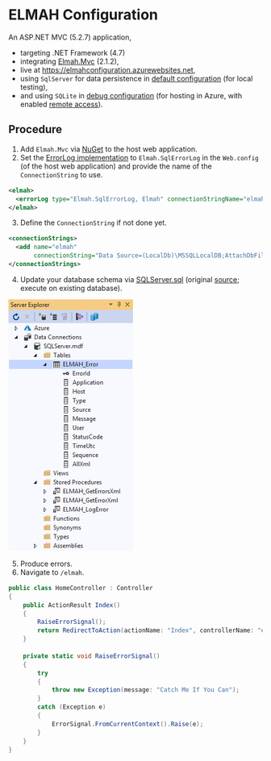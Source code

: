 # ELMAH Configuration

An ASP.NET MVC (5.2.7) application, 

- targeting .NET Framework (4.7)
- integrating [Elmah.Mvc](https://github.com/alexbeletsky/elmah-mvc) (2.1.2),
- live at https://elmahconfiguration.azurewebsites.net, 
- using `SqlServer` for data persistence in [default configuration](ElmahConfiguration/Web.config) (for local testing),
- and using `SQLite` in [debug configuration](ElmahConfiguration/Web.Debug.config) (for hosting in Azure, with enabled [remote access](https://code.google.com/archive/p/elmah/wikis/SecuringErrorLogPages.wiki)).

## Procedure

1. Add `Elmah.Mvc` via [NuGet](https://www.nuget.org/packages/Elmah.MVC/) to the host web application.
2. Set the [ErrorLog implementation](https://elmah.github.io/a/error-log-implementations/) to `Elmah.SqlErrorLog` in the `Web.config` (of the host web application) and provide the name of the `ConnectionString` to use.

```xml
<elmah>
  <errorLog type="Elmah.SqlErrorLog, Elmah" connectionStringName="elmah" />
</elmah>
```

3. Define the `ConnectionString` if not done yet.

```xml
<connectionStrings>
  <add name="elmah"
       connectionString="Data Source=(LocalDb)\MSSQLLocalDB;AttachDbFilename=|DataDirectory|\SQLServer.mdf;Integrated Security=True" />
</connectionStrings>
```

4. Update your database schema via [SQLServer.sql](ElmahConfiguration/App_Data/SQLServer.sql) (original [source](https://github.com/elmah/SqlErrorLog); execute on existing database).

![Schema](ElmahConfiguration/Content/Schema.png)

5. Produce errors.
6. Navigate to `/elmah`.

```csharp
public class HomeController : Controller
{
    public ActionResult Index()
    {
        RaiseErrorSignal();
        return RedirectToAction(actionName: "Index", controllerName: "elmah");
    }

    private static void RaiseErrorSignal()
    {
        try
        {
            throw new Exception(message: "Catch Me If You Can");
        }
        catch (Exception e)
        {
            ErrorSignal.FromCurrentContext().Raise(e);
        }
    }
}
```


